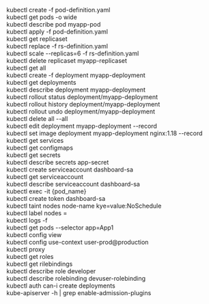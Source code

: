kubectl create -f pod-definition.yaml \
kubectl get pods -o wide \
kubectl describe pod myapp-pod \
kubectl apply -f pod-definition.yaml \
kubectl get replicaset \
kubectl replace -f rs-definition.yaml \
kubectl scale --replicas=6 -f rs-definition.yaml \
kubectl delete replicaset myapp-replicaset \
kubectl get all \
kubectl create -f deployment myapp-deployment \
kubectl get deployments \
kubectl describe deployment myapp-deployment \
kubectl rollout status deployment/myapp-deployment \
kubectl rollout history deployment/myapp-deployment \
kubectl rollout undo deployment/myapp-deployment \
kubectl delete all --all \
kubectl edit deployment myapp-deployment --record \
kubectl set image deployment myapp-deployment nginx:1.18 --record \
kubectl get services \
kubectl get configmaps \
kubectl get secrets \
kubectl describe secrets app-secret \
kubectl create serviceaccount dashboard-sa \
kubectl get serviceaccount \
kubectl describe serviceaccount dashboard-sa \
kubectl exec -it {pod_name} \
kubectl create token dashboard-sa \
kubectl taint nodes node-name kye=value:NoSchedule \
kubectl label nodes <node-name> <label-key>=<label-value> \
kubectl logs -f <pod-name> <container-name>\
kubectl get pods --selector app=App1 \
kubectl config view \
kubectl config use-context user-prod@production \
kubectl proxy \
kubectl get roles \
kubectl get rilebindings \
kubectl describe role developer \
kubectl describe rolebinding devuser-rolebinding \
kubectl auth can-i create deployments \
kube-apiserver -h | grep enable-admission-plugins